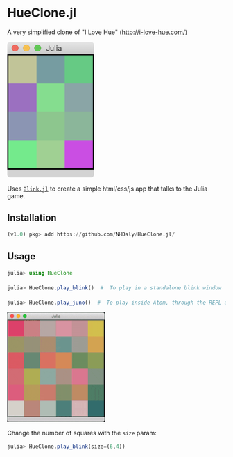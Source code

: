 # HueClone.jl

A very simplified clone of "I Love Hue" (http://i-love-hue.com/)

<img width="200px" src="docs/screenshot.png"/>

Uses [`Blink.jl`](https://github.com/JunoLab/Blink.jl) to create a simple html/css/js app that talks to the Julia game.

## Installation

```julia
(v1.0) pkg> add https://github.com/NHDaly/HueClone.jl/
```

## Usage

```julia
julia> using HueClone

julia> HueClone.play_blink()  #  To play in a standalone blink window

julia> HueClone.play_juno()  #  To play inside Atom, through the REPL and Plots display.
```

<img src="docs/demo.gif"/>

Change the number of squares with the `size` param:


```julia
julia> HueClone.play_blink(size=(6,4))
```
